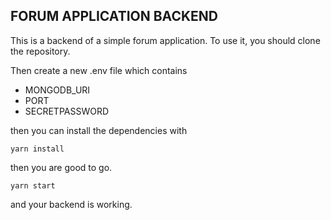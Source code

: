 ## FORUM APPLICATION BACKEND

This is a backend of a simple forum application. To use it, you should clone the repository. 

Then create a new .env file which contains
* MONGODB_URI
* PORT
* SECRETPASSWORD

then you can install the dependencies with
```
yarn install
```

then you are good to go. 

```
yarn start
```

and your backend is working. 